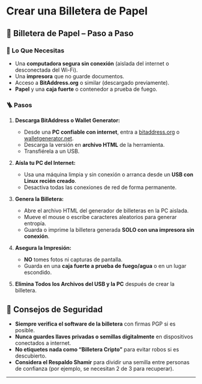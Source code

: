# Crear una Billetera de Papel

## 🧻 Billetera de Papel – Paso a Paso

### 🔧 Lo Que Necesitas

* Una **computadora segura sin conexión** (aislada del internet o desconectada del Wi-Fi).
* Una **impresora** que no guarde documentos.
* Acceso a **BitAddress.org** o similar (descargado previamente).
* **Papel** y una **caja fuerte** o contenedor a prueba de fuego.

### 🪜 Pasos

1. **Descarga BitAddress o Wallet Generator:**

   * Desde una **PC confiable con internet**, entra a [bitaddress.org](https://bitaddress.org) o [walletgenerator.net](https://walletgenerator.net).
   * Descarga la versión en **archivo HTML** de la herramienta.
   * Transfiérela a un USB.

2. **Aísla tu PC del Internet:**

   * Usa una máquina limpia y sin conexión o arranca desde un **USB con Linux recién creado**.
   * Desactiva todas las conexiones de red de forma permanente.

3. **Genera la Billetera:**

   * Abre el archivo HTML del generador de billeteras en la PC aislada.
   * Mueve el mouse o escribe caracteres aleatorios para generar entropía.
   * Guarda o imprime la billetera generada **SOLO con una impresora sin conexión**.

4. **Asegura la Impresión:**

   * **NO** tomes fotos ni capturas de pantalla.
   * Guarda en una **caja fuerte a prueba de fuego/agua** o en un lugar escondido.

5. **Elimina Todos los Archivos del USB y la PC** después de crear la billetera.

## 🔐 Consejos de Seguridad

* **Siempre verifica el software de la billetera** con firmas PGP si es posible.
* **Nunca guardes llaves privadas o semillas digitalmente** en dispositivos conectados a internet.
* **No etiquetes nada como “Billetera Cripto”** para evitar robos si es descubierto.
* **Considera el Respaldo Shamir** para dividir una semilla entre personas de confianza (por ejemplo, se necesitan 2 de 3 para recuperar).

___
